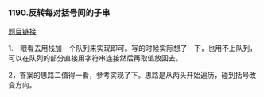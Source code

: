 ### 1190.反转每对括号间的子串

[题目链接](https://leetcode-cn.com/problems/reverse-substrings-between-each-pair-of-parentheses/)

1.一眼看去用栈加一个队列来实现即可。写的时候实际想了一下，也用不上队列，可以在队列的部分直接用字符串连接然后再取值放回去。

2，答案的思路二值得一看，参考实现了下。思路是从两头开始遍历，碰到括号改变方向。